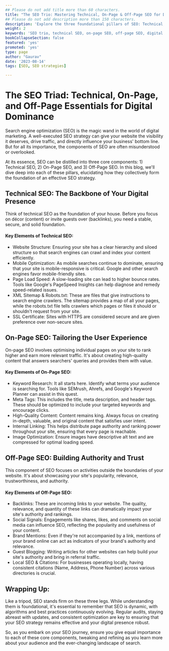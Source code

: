 ```yaml
---
## Please do not add title more than 60 characters.
title: "The SEO Trio: Mastering Technical, On-Page & Off-Page SEO for Digital Success"
## Please do not add description more than 150 characters.
description: 'Explore the three foundational pillars of SEO: Technical, On-Page, and Off-Page. Unlock the keys to digital dominance and robust online visibility'
weight: 2
keywords: 'SEO trio, technical SEO, on-page SEO, off-page SEO, digital success, online visibility, SEO pillars, SEO strategies, search engine optimization'
bookCollapseSection: false
featured: 'yes'
promoted: 'yes'
type: page
author: "Gaurav"
date: '2023-08-14'
tags: [SEO, SEO strategies]

---
```


<!-- {{< blockquote author="Ray Dalio" quote="Principles are ways of successfully dealing with reality to get what you want out of life." >}} -->

# The SEO Triad: Technical, On-Page, and Off-Page Essentials for Digital Dominance

Search engine optimization (SEO) is the magic wand in the world of digital marketing. A well-executed SEO strategy can give your website the visibility it deserves, drive traffic, and directly influence your business' bottom line. But for all its importance, the components of SEO are often misunderstood or overlooked.

At its essence, SEO can be distilled into three core components: 1) Technical SEO, 2) On-Page SEO, and 3) Off-Page SEO. In this blog, we'll dive deep into each of these pillars, elucidating how they collectively form the foundation of an effective SEO strategy.


## Technical SEO: The Backbone of Your Digital Presence
Think of technical SEO as the foundation of your house. Before you focus on décor (content) or invite guests over (backlinks), you need a stable, secure, and solid foundation.


#### Key Elements of Technical SEO:
* Website Structure: Ensuring your site has a clear hierarchy and siloed structure so that search engines can crawl and index your content efficiently.
* Mobile Optimization: As mobile searches continue to dominate, ensuring that your site is mobile-responsive is critical. Google and other search engines favor mobile-friendly sites.
* Page Load Speed: A slow-loading site can lead to higher bounce rates. Tools like Google's PageSpeed Insights can help diagnose and remedy speed-related issues.
* XML Sitemap & Robots.txt: These are files that give instructions to search engine crawlers. The sitemap provides a map of all your pages, while the robots.txt file tells crawlers which pages or files it should or shouldn't request from your site.
* SSL Certificate: Sites with HTTPS are considered secure and are given preference over non-secure sites.


## On-Page SEO: Tailoring the User Experience
On-page SEO involves optimising individual pages on your site to rank higher and earn more relevant traffic. It's about creating high-quality content that answers searchers' queries and provides them with value.

#### Key Elements of On-Page SEO:
* Keyword Research: It all starts here. Identify what terms your audience is searching for. Tools like SEMrush, Ahrefs, and Google's Keyword Planner can assist in this quest.
* Meta Tags: This includes the title, meta description, and header tags. These should be optimized to include your targeted keywords and encourage clicks.
* High-Quality Content: Content remains king. Always focus on creating in-depth, valuable, and original content that satisfies user intent.
* Internal Linking: This helps distribute page authority and ranking power throughout your site, ensuring that every page is reachable.
* Image Optimization: Ensure images have descriptive alt text and are compressed for optimal loading speed.


## Off-Page SEO: Building Authority and Trust
This component of SEO focuses on activities outside the boundaries of your website. It's about showcasing your site's popularity, relevance, trustworthiness, and authority.

#### Key Elements of Off-Page SEO:

* Backlinks: These are incoming links to your website. The quality, relevance, and quantity of these links can dramatically impact your site's authority and rankings.
* Social Signals: Engagements like shares, likes, and comments on social media can influence SEO, reflecting the popularity and usefulness of your content.
* Brand Mentions: Even if they're not accompanied by a link, mentions of your brand online can act as indicators of your brand's authority and relevance.
* Guest Blogging: Writing articles for other websites can help build your site's authority and bring in referral traffic.
* Local SEO & Citations: For businesses operating locally, having consistent citations (Name, Address, Phone Number) across various directories is crucial.

## Wrapping Up:  
Like a tripod, SEO stands firm on these three legs. While understanding them is foundational, it's essential to remember that SEO is dynamic, with algorithms and best practices continuously evolving. Regular audits, staying abreast with updates, and consistent optimization are key to ensuring that your SEO strategy remains effective and your digital presence robust.

So, as you embark on your SEO journey, ensure you give equal importance to each of these core components, tweaking and refining as you learn more about your audience and the ever-changing landscape of search.
